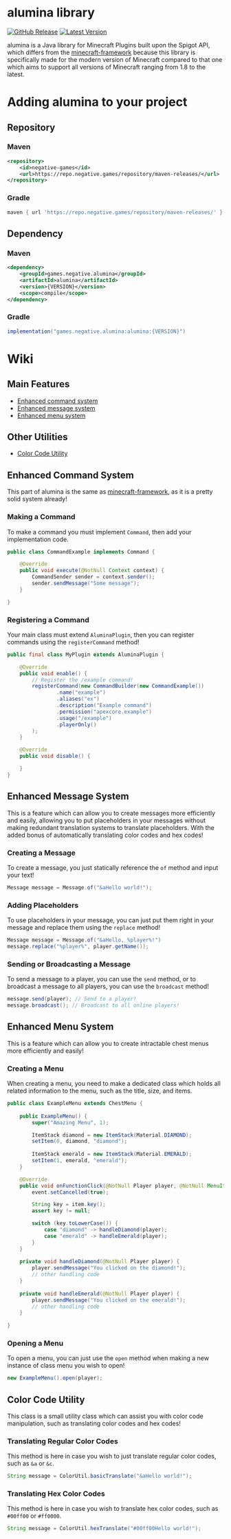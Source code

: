 # alumina library
[![GitHub Release](https://img.shields.io/github/release/ericlmao/alumina.svg?style=flat)]()
[![Latest Version](https://img.shields.io/github/release-date/ericlmao/alumina)]()

alumina is a Java library for Minecraft Plugins built upon the Spigot API, which differs from the [minecraft-framework](https://github.com/Framework-Library/minecraft-framework) because this library is specifically made for the modern version of Minecraft compared to that one which aims to support all versions of Minecraft ranging from 1.8 to the latest.

# Adding alumina to your project

## Repository
### Maven
```xml
<repository>
    <id>negative-games</id>
    <url>https://repo.negative.games/repository/maven-releases/</url>
</repository>
``` 
### Gradle
```groovy
maven { url 'https://repo.negative.games/repository/maven-releases/' }
```

## Dependency
### Maven
```xml
<dependency>
    <groupId>games.negative.alumina</groupId>
    <artifactId>alumina</artifactId>
    <version>{VERSION}</version>
    <scope>compile</scope>
</dependency>
```
### Gradle
```groovy
implementation("games.negative.alumina:alumina:{VERSION}")
```

# Wiki

## Main Features
* [Enhanced command system](#enhanced-command-system)
* [Enhanced message system](#enhanced-message-system)
* [Enhanced menu system](#enhanced-menu-system)
## Other Utilities
* [Color Code Utility](#color-code-utility)

## Enhanced Command System
This part of alumina is the same as [minecraft-framework](https://github.com/Framework-Library/minecraft-framework), as it is a pretty solid system already!

### Making a Command
To make a command you must implement `Command`, then add your implementation code.

```java
public class CommandExample implements Command {

    @Override
    public void execute(@NotNull Context context) {
        CommandSender sender = context.sender();
        sender.sendMessage("Some message");
    }

}
```

### Registering a Command
Your main class must extend `AluminaPlugin`, then you can register commands using the `registerCommand` method!

```java
public final class MyPlugin extends AluminaPlugin {

    @Override
    public void enable() {
        // Register the /example command!
        registerCommand(new CommandBuilder(new CommandExample())
                .name("example")
                .aliases("ex")
                .description("Example command")
                .permission("apexcore.example")
                .usage("/example")
                .playerOnly()
        );
    }

    @Override
    public void disable() {

    }
}
```

## Enhanced Message System
This is a feature which can allow you to create messages more efficiently and easily, allowing you to put placeholders in your messages without making redundant translation systems to translate placeholders. With the added bonus of automatically translating color codes and hex codes!

### Creating a Message
To create a message, you just statically reference the `of` method and input your text!

```java
Message message = Message.of("&aHello world!");
```

### Adding Placeholders
To use placeholders in your message, you can just put them right in your message and replace them using the `replace` method!

```java
Message message = Message.of("&aHello, %player%!")
message.replace("%player%", player.getName());
```

### Sending or Broadcasting a Message
To send a message to a player, you can use the `send` method, or to broadcast a message to all players, you can use the `broadcast` method!

```java
message.send(player); // Send to a player!
message.broadcast(); // Broadcast to all online players!
```

## Enhanced Menu System
This is a feature which can allow you to create intractable chest menus more efficiently and easily!

### Creating a Menu
When creating a menu, you need to make a dedicated class which holds all related information to the menu, such as the title, size, and items.

```java
public class ExampleMenu extends ChestMenu {
    
    public ExampleMenu() {
        super("Amazing Menu", 1);

        ItemStack diamond = new ItemStack(Material.DIAMOND);
        setItem(0, diamond, "diamond");
        
        ItemStack emerald = new ItemStack(Material.EMERALD);
        setItem(1, emerald, "emerald");
    }

    @Override
    public void onFunctionClick(@NotNull Player player, @NotNull MenuItem item, @NotNull InventoryClickEvent event) {
        event.setCancelled(true);

        String key = item.key();
        assert key != null;

        switch (key.toLowerCase()) {
            case "diamond" -> handleDiamond(player);
            case "emerald" -> handleEmerald(player);
        }
    }
    
    private void handleDiamond(@NotNull Player player) {
        player.sendMessage("You clicked on the diamond!");
        // other handling code
    }
    
    private void handleEmerald(@NotNull Player player) {
        player.sendMessage("You clicked on the emerald!");
        // other handling code
    }
    
}
```

### Opening a Menu
To open a menu, you can just use the `open` method when making a new instance of class menu you wish to open!

```java
new ExampleMenu().open(player);
```


## Color Code Utility
This class is a small utility class which can assist you with color code manipulation, such as translating color codes and hex codes!

### Translating Regular Color Codes
This method is here in case you wish to just translate regular color codes, such as `&a` or `&c`.
```java
String message = ColorUtil.basicTranslate("&aHello world!");
```

### Translating Hex Color Codes
This method is here in case you wish to translate hex color codes, such as `#00ff00` or `#ff0000`.
```java
String message = ColorUtil.hexTranslate("#00ff00Hello world!");
```
